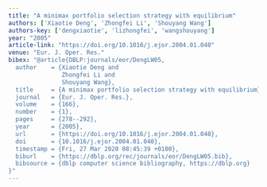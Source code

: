 ```yaml
---
title: "A minimax portfolio selection strategy with equilibrium"
authors: ['Xiaotie Deng', 'Zhongfei Li', 'Shouyang Wang']
authors-key: ['dengxiaotie', 'lizhongfei', 'wangshouyang']
year: "2005"
article-link: "https://doi.org/10.1016/j.ejor.2004.01.040"
venue: "Eur. J. Oper. Res."
bibex: "@article{DBLP:journals/eor/DengLW05,
  author    = {Xiaotie Deng and
               Zhongfei Li and
               Shouyang Wang},
  title     = {A minimax portfolio selection strategy with equilibrium},
  journal   = {Eur. J. Oper. Res.},
  volume    = {166},
  number    = {1},
  pages     = {278--292},
  year      = {2005},
  url       = {https://doi.org/10.1016/j.ejor.2004.01.040},
  doi       = {10.1016/j.ejor.2004.01.040},
  timestamp = {Fri, 27 Mar 2020 08:45:39 +0100},
  biburl    = {https://dblp.org/rec/journals/eor/DengLW05.bib},
  bibsource = {dblp computer science bibliography, https://dblp.org}
}"
---
```

